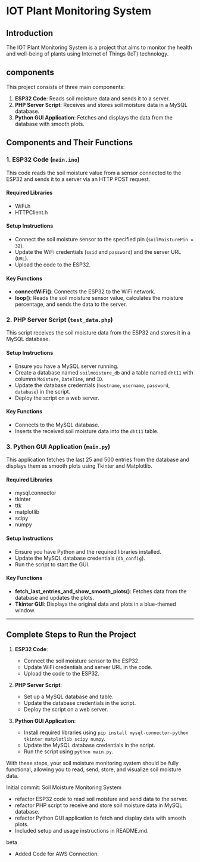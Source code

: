 # IOT Plant Monitoring System

## Introduction

The IOT Plant Monitoring System is a project that aims to monitor the health and well-being of plants using Internet of Things (IoT) technology.

## components

This project consists of three main components:

1. **ESP32 Code**: Reads soil moisture data and sends it to a server.
2. **PHP Server Script**: Receives and stores soil moisture data in a MySQL database.
3. **Python GUI Application**: Fetches and displays the data from the database with smooth plots.

## Components and Their Functions

### 1. ESP32 Code (`main.ino`)

This code reads the soil moisture value from a sensor connected to the ESP32 and sends it to a server via an HTTP POST request.

#### Required Libraries

- WiFi.h
- HTTPClient.h

#### Setup Instructions

- Connect the soil moisture sensor to the specified pin (`soilMoisturePin = 32`).
- Update the WiFi credentials (`ssid` and `password`) and the server URL (`URL`).
- Upload the code to the ESP32.

#### Key Functions

- **connectWiFi()**: Connects the ESP32 to the WiFi network.
- **loop()**: Reads the soil moisture sensor value, calculates the moisture percentage, and sends the data to the server.

### 2. PHP Server Script (`test_data.php`)

This script receives the soil moisture data from the ESP32 and stores it in a MySQL database.

#### Setup Instructions

- Ensure you have a MySQL server running.
- Create a database named `soilmoisture_db` and a table named `dht11` with columns `Moisture`, `DateTime`, and `ID`.
- Update the database credentials (`hostname`, `username`, `password`, `database`) in the script.
- Deploy the script on a web server.

#### Key Functions

- Connects to the MySQL database.
- Inserts the received soil moisture data into the `dht11` table.

### 3. Python GUI Application (`main.py`)

This application fetches the last 25 and 500 entries from the database and displays them as smooth plots using Tkinter and Matplotlib.

#### Required Libraries

- mysql.connector
- tkinter
- ttk
- matplotlib
- scipy
- numpy

#### Setup Instructions

- Ensure you have Python and the required libraries installed.
- Update the MySQL database credentials (`db_config`).
- Run the script to start the GUI.

#### Key Functions

- **fetch_last_entries_and_show_smooth_plots()**: Fetches data from the database and updates the plots.
- **Tkinter GUI**: Displays the original data and plots in a blue-themed window.

---

## Complete Steps to Run the Project

1. **ESP32 Code**:
   - Connect the soil moisture sensor to the ESP32.
   - Update WiFi credentials and server URL in the code.
   - Upload the code to the ESP32.

2. **PHP Server Script**:
   - Set up a MySQL database and table.
   - Update the database credentials in the script.
   - Deploy the script on a web server.

3. **Python GUI Application**:
   - Install required libraries using `pip install mysql-connector-python tkinter matplotlib scipy numpy`.
   - Update the MySQL database credentials in the script.
   - Run the script using `python main.py`.

With these steps, your soil moisture monitoring system should be fully functional, allowing you to read, send, store, and visualize soil moisture data.


Initial commit: Soil Moisture Monitoring System

- refactor ESP32 code to read soil moisture and send data to the server.
- refactor PHP script to receive and store soil moisture data in MySQL database.
- refactor  Python GUI application to fetch and display data with smooth plots.
- Included setup and usage instructions in README.md.

beta

- Added Code for AWS Connection.